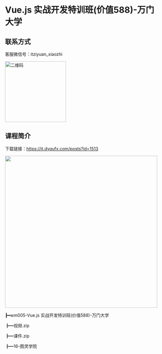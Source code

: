 # Vue.js 实战开发特训班(价值588)-万门大学

## 联系方式

客服微信号：itziyuan_xiaozhi

<img src="https://ziyuanyun.oss-cn-guangzhou.aliyuncs.com/common/20240614073449/666b82192834a.jpg" width="200" height="200" alt="二维码">

## 课程简介

下载链接：https://it.dyqufx.com/posts?id=1513

<img src="https://ziyuanyun.oss-cn-guangzhou.aliyuncs.com/yun/20240515224319/6644ca07523eb.jpg" width="500" alt="">

  ┣━wm005-Vue.js 实战开发特训班(价值588)-万门大学

 ┣━视频.zip

 ┣━课件.zip

 ┣━16-图灵学院

  